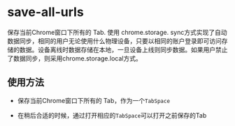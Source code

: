 # save-all-urls
保存当前Chrome窗口下所有的 Tab. 使用 chrome.storage.
sync方式实现了自动数据同步，相同的用户无论使用什么物理设备，只要以相同的账户登录即可访问存储的数据。设备离线时数据存储在本地，一旦设备上线则同步数据。如果用户禁止了数据同步，则采用chrome.storage.local方式。

## 使用方法

* 保存当前Chrome窗口下所有的 Tab，作为一个`TabSpace`

* 在稍后合适的时候，通过打开相应的`TabSpace`可以打开之前保存的Tab
